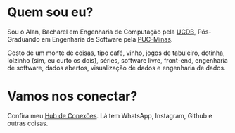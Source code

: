 # Quem sou eu?
Sou o Alan, Bacharel em Engenharia de Computação pela [UCDB](https://ucdb.br), Pós-Graduando em Engenharia de Software pela [PUC-Minas](https://www.pucminas.br).

Gosto de um monte de coisas, tipo café, vinho, jogos de tabuleiro, dotinha, lolzinho (sim, eu curto os dois), séries, software livre, front-end, engenharia de software, dados abertos, visualização de dados e engenharia de dados.

# Vamos nos conectar?
Confira meu [Hub de Conexões](https://alantaranti.github.io). Lá tem WhatsApp, Instagram, Github e outras coisas.
